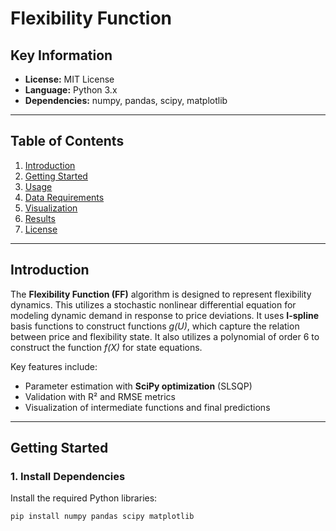 # Flexibility Function

## Key Information
- **License:** MIT License  
- **Language:** Python 3.x  
- **Dependencies:** numpy, pandas, scipy, matplotlib  

---

## Table of Contents
1. [Introduction](#introduction)  
2. [Getting Started](#getting-started)  
3. [Usage](#usage)  
4. [Data Requirements](#data-requirements)  
5. [Visualization](#visualization)  
6. [Results](#results)  
7. [License](#license)  

---

## Introduction
The **Flexibility Function (FF)** algorithm is designed to represent flexibility dynamics. This utilizes a stochastic nonlinear differential equation for modeling dynamic demand in response to price deviations.
It uses **I-spline** basis functions to construct functions *g(U)*, which capture the relation between price and flexibility state. It also utilizes a polynomial of order 6 to construct the function *f(X)* for state equations.  

Key features include:  
- Parameter estimation with **SciPy optimization** (SLSQP)  
- Validation with R² and RMSE metrics  
- Visualization of intermediate functions and final predictions  

---

## Getting Started

### 1. Install Dependencies
Install the required Python libraries:

```bash
pip install numpy pandas scipy matplotlib

